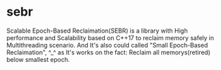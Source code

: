 # sebr
Scalable Epoch-Based Reclaimation(SEBR) is a library with High performance and Scalability based on C++17 to reclaim memory safely in Multithreading scenario.
And It's also could called "Small Epoch-Based Reclaimation", ^_^ as It's works on the fact: Reclaim all memorys(retired) below smallest epoch.
